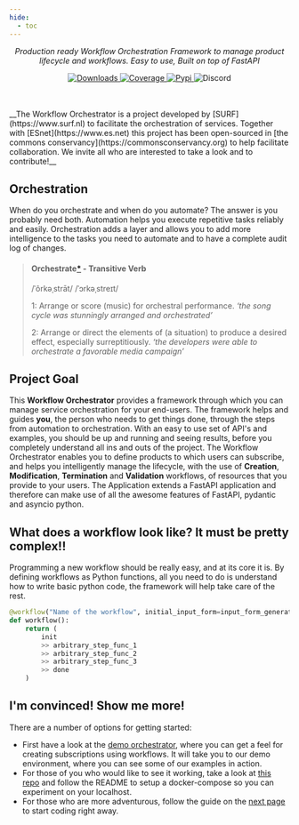 ```yaml
---
hide:
  - toc
---
```


<p align="center"><em>Production ready Workflow Orchestration Framework to manage product lifecycle and workflows. Easy to use, Built on top of FastAPI</em></p>

<p align="center">
    <a href="https://pepy.tech/project/orchestrator-core" target="_blank">
    <img src="https://pepy.tech/badge/orchestrator-core/month" alt="Downloads">
    </a>
    <a href="https://codecov.io/gh/workfloworchestrator/orchestrator-core" target="_blank">
    <img src="https://codecov.io/gh/workfloworchestrator/orchestrator-core/branch/main/graph/badge.svg?token=5ANQFI2DHS" alt="Coverage">
    </a>
    <a href="https://pypi.org/project/orchestrator-core" target="_blank">
    <img src="https://img.shields.io/pypi/v/orchestrator-core?color=%2334D058&label=pypi%20package" alt="Pypi">
    </a>
    <a>  
    <img alt="Discord" src="https://img.shields.io/discord/1295834294270558280?style=flat-square&logo=discord&label=discord">
    </a>

</p>
<br>
<br>
__The Workflow Orchestrator is a project developed by [SURF](https://www.surf.nl) to facilitate the orchestration of services.
Together with [ESnet](https://www.es.net) this project has been open-sourced in [the commons conservancy](https://commonsconservancy.org)
to help facilitate collaboration. We invite all who are interested to take a look and to contribute!__

## Orchestration
When do you orchestrate and when do you automate? The answer is you probably need both. Automation helps you execute repetitive
tasks reliably and easily. Orchestration adds a layer and allows you to add more intelligence to the tasks you need to automate and
to have a complete audit log of changes.

> #### Orchestrate[*](https://www.lexico.com/en/definition/orchestrate) - Transitive Verb
> /ˈôrkəˌstrāt/ /ˈɔrkəˌstreɪt/
>
>   1: Arrange or score (music) for orchestral performance.
>   *‘the song cycle was stunningly arranged and orchestrated’*
>
>   2:  Arrange or direct the elements of (a situation) to produce a desired effect, especially surreptitiously.
>   *‘the developers were able to orchestrate a favorable media campaign’*

## Project Goal
This **Workflow Orchestrator** provides a framework through which you can manage service orchestration for your end-users. The
framework helps and guides **you**, the person who needs to get things done, through the steps from
automation to orchestration. With an easy to use set of API's and examples, you should be up and running and seeing
results, before you completely understand all ins and outs of the project. The Workflow Orchestrator enables you to define
products to which users can subscribe, and helps you intelligently manage the lifecycle, with the use of **Creation**, **Modification**,
**Termination** and **Validation** workflows, of resources that you provide to your users.
The Application extends a FastAPI application and therefore can make use of all the awesome features of FastAPI, pydantic and asyncio python.

## What does a workflow look like? It must be pretty complex!!

Programming a new workflow should be really easy, and at its core it is. By defining workflows as Python functions,
all you need to do is understand how to write basic python code, the framework will help take care of the rest.

```python
@workflow("Name of the workflow", initial_input_form=input_form_generator)
def workflow():
    return (
        init
        >> arbitrary_step_func_1
        >> arbitrary_step_func_2
        >> arbitrary_step_func_3
        >> done
    )
```

## I'm convinced! Show me more!

There are a number of options for getting started:

- First have a look at the [demo orchestrator](https://demo.workfloworchestrator.org/), where you can get a feel for creating subscriptions using workflows. It will take you to our demo environment, where you can see some of our examples in action.
- For those of you who would like to see it working, take a look at [this repo](https://github.com/workfloworchestrator/example-orchestrator) and follow the README to setup a
  docker-compose so you can experiment on your localhost.
- For those who are more adventurous, follow the guide on the [next page](getting-started/base.md) to
  start coding right away.

<!-- Following line are not visible? -->
[//]: # (- If you would like to see the workflow engine in action, click [here]&#40;https://demo.workfloworchestrator.org&#41; this )

[//]: # (will take you to our demo environment, where you can see some of our examples in action.)
